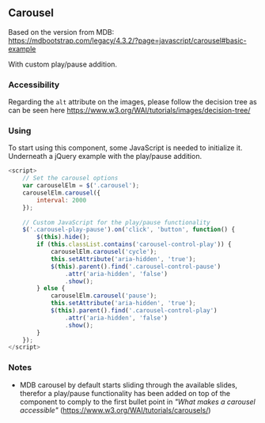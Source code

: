 ## Carousel

Based on the version from MDB:<br>
https://mdbootstrap.com/legacy/4.3.2/?page=javascript/carousel#basic-example

With custom play/pause addition.

### Accessibility

Regarding the `alt` attribute on the images, please follow the decision tree as can be seen here https://www.w3.org/WAI/tutorials/images/decision-tree/

### Using

To start using this component, some JavaScript is needed to initialize it. Underneath a jQuery example with the play/pause addition.

```javascript
<script>
    // Set the carousel options
    var carouselElm = $('.carousel');
    carouselElm.carousel({
        interval: 2000
    });
    
    // Custom JavaScript for the play/pause functionality
    $('.carousel-play-pause').on('click', 'button', function() {
        $(this).hide();
        if (this.classList.contains('carousel-control-play')) {
            carouselElm.carousel('cycle');
            this.setAttribute('aria-hidden', 'true');
            $(this).parent().find('.carousel-control-pause')
                .attr('aria-hidden', 'false')
                .show();
        } else {
            carouselElm.carousel('pause');
            this.setAttribute('aria-hidden', 'true');
            $(this).parent().find('.carousel-control-play')
                .attr('aria-hidden', 'false')
                .show();
        }
    });
</script>
```

### Notes

* MDB carousel by default starts sliding through the available slides, therefor a play/pause functionality has been added on top of the component to comply to the first bullet point in *"What makes a carousel accessible"* (https://www.w3.org/WAI/tutorials/carousels/)